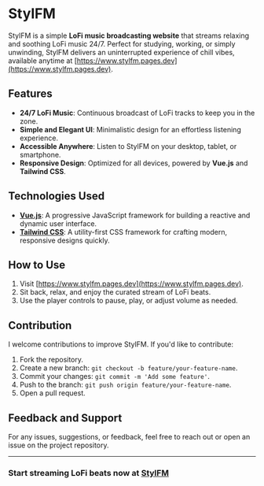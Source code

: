 
# StylFM

StylFM is a simple **LoFi music broadcasting website** that streams relaxing and soothing LoFi music 24/7. Perfect for studying, working, or simply unwinding, StylFM delivers an uninterrupted experience of chill vibes, available anytime at [https://www.stylfm.pages.dev](https://www.stylfm.pages.dev).

## Features

- **24/7 LoFi Music**: Continuous broadcast of LoFi tracks to keep you in the zone.
- **Simple and Elegant UI**: Minimalistic design for an effortless listening experience.
- **Accessible Anywhere**: Listen to StylFM on your desktop, tablet, or smartphone.
- **Responsive Design**: Optimized for all devices, powered by **Vue.js** and **Tailwind CSS**.

## Technologies Used

- **[Vue.js](https://vuejs.org/)**: A progressive JavaScript framework for building a reactive and dynamic user interface.
- **[Tailwind CSS](https://tailwindcss.com/)**: A utility-first CSS framework for crafting modern, responsive designs quickly.

## How to Use

1. Visit [https://www.stylfm.pages.dev](https://www.stylfm.pages.dev).
2. Sit back, relax, and enjoy the curated stream of LoFi beats.
3. Use the player controls to pause, play, or adjust volume as needed.

## Contribution

I welcome contributions to improve StylFM. If you'd like to contribute:

1. Fork the repository.
2. Create a new branch: `git checkout -b feature/your-feature-name`.
3. Commit your changes: `git commit -m 'Add some feature'`.
4. Push to the branch: `git push origin feature/your-feature-name`.
5. Open a pull request.

## Feedback and Support

For any issues, suggestions, or feedback, feel free to reach out or open an issue on the project repository.

---

### Start streaming LoFi beats now at [StylFM](https://www.stylfm.pages.dev)
